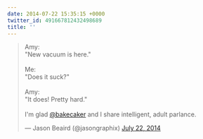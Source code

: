 ```yaml
---
date: 2014-07-22 15:35:15 +0000
twitter_id: 491667812432498689
title: ''
---
```


<blockquote class="twitter-tweet"><p lang="en" dir="ltr">Amy:<br>&quot;New vacuum is here.&quot;<br><br>Me:<br>&quot;Does it suck?&quot;<br><br>Amy:<br>&quot;It does! Pretty hard.&quot;<br><br>I&#39;m glad <a href="https://twitter.com/bakecaker?ref_src=twsrc%5Etfw">@bakecaker</a> and I share intelligent, adult parlance.</p>&mdash; Jason Beaird (@jasongraphix) <a href="https://twitter.com/jasongraphix/status/491656895359643649?ref_src=twsrc%5Etfw">July 22, 2014</a></blockquote>
<script async src="https://platform.twitter.com/widgets.js" charset="utf-8"></script>
